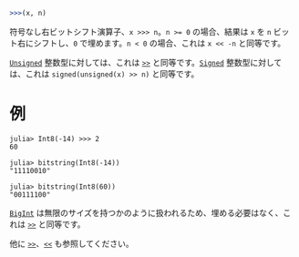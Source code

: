 ```julia
>>>(x, n)
```

符号なし右ビットシフト演算子、`x >>> n`。`n >= 0` の場合、結果は `x` を `n` ビット右にシフトし、`0` で埋めます。`n < 0` の場合、これは `x << -n` と同等です。

[`Unsigned`](@ref) 整数型に対しては、これは [`>>`](@ref) と同等です。[`Signed`](@ref) 整数型に対しては、これは `signed(unsigned(x) >> n)` と同等です。

# 例

```jldoctest
julia> Int8(-14) >>> 2
60

julia> bitstring(Int8(-14))
"11110010"

julia> bitstring(Int8(60))
"00111100"
```

[`BigInt`](@ref) は無限のサイズを持つかのように扱われるため、埋める必要はなく、これは [`>>`](@ref) と同等です。

他に [`>>`](@ref)、[`<<`](@ref) も参照してください。
